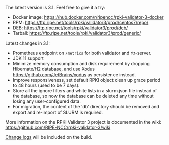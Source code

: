

The latest version is 3.1. Feel free to give it a try:

* Docker image: https://hub.docker.com/r/ripencc/rpki-validator-3-docker
* RPM: https://ftp.ripe.net/tools/rpki/validator3/prod/centos7/repo/
* DEB: https://ftp.ripe.net/tools/rpki/validator3/prod/deb/
* Tarball: https://ftp.ripe.net/tools/rpki/validator3/prod/generic/

Latest changes in 3.1:

* Prometheus endpoint on `/metrics` for both validator and rtr-server.
* JDK 11 support
* Minimize memory consumption and disk requirement by dropping Hibernate/H2 database, and use Xodus https://github.com/JetBrains/xodus as persistence instead.
* Improve responsiveness, set default RPKI object clean up grace period to 48 hours (used to be 7 days).
* Store all the ignore filters and white lists in a slurm.json file instead of the database, so now the database can be deleted any time without losing any user-configured data.
* For migration, the content of the 'db' directory should be removed and export and re-import of SLURM is required.


More information on the RPKI Validator 3 project is documented in the wiki:
https://github.com/RIPE-NCC/rpki-validator-3/wiki

[Change logs](https://github.com/RIPE-NCC/rpki-validator-3/blob/master/rpki-validator/Changelog.txt) will be included on the build.
